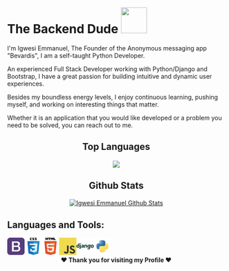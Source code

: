<h1>
The Backend Dude
<img height="60" width="60" src="https://c.tenor.com/5ScafrzcSVkAAAAM/panda-hi.gif" />
</h1>

<p>I'm Igwesi Emmanuel, The Founder of the Anonymous messaging app &quot;Bevardis&quot;, I am a self-taught Python Developer.</p>
<p>An experienced Full Stack Developer working with Python/Django and Bootstrap, I have a great passion for building intuitive and dynamic user experiences.</p>
<p> Besides my boundless energy levels, I enjoy continuous learning, pushing myself, and working on interesting things that matter.</p>
<p>Whether it is an application that you would like developed or a problem you need to be solved, you can reach out to me.</p>

<div align="center">
<h2>Top Languages</h2>
<a href="https://github.com/igwe9">
<img align="center" src="https://github-readme-stats.vercel.app/api/top-langs/?username=igwe9&theme=tokyonight&layout=compact">
</a>
</div>

<div align="center">
 <h2>Github Stats</h2>
 <a href="https://github.com/igwe9">
 <img align="center" alt="Igwesi Emmanuel Github Stats" src="https://github-readme-stats.vercel.app/api?username=igwe9&show_icons=true&theme=tokyonight">
 </a>
</div>


<h2>Languages and Tools: </h2>
<img  align="left" alt="Bootstrap" width="40px" src="https://raw.githubusercontent.com/github/explore/80688e429a7d4ef2fca1e82350fe8e3517d3494d/topics/bootstrap/bootstrap.png"/>
<img  align="left" alt="CSS" width="40px" src="https://raw.githubusercontent.com/github/explore/80688e429a7d4ef2fca1e82350fe8e3517d3494d/topics/css/css.png"/>
<img align="left" alt="HTML" width="40px" src="https://raw.githubusercontent.com/github/explore/80688e429a7d4ef2fca1e82350fe8e3517d3494d/topics/html/html.png"/>
<img align="left" alt="Javascript" width="40px" src="https://raw.githubusercontent.com/github/explore/80688e429a7d4ef2fca1e82350fe8e3517d3494d/topics/javascript/javascript.png"/>
<img lign="left" alt="Python" width="40px" src="https://raw.githubusercontent.com/github/explore/80688e429a7d4ef2fca1e82350fe8e3517d3494d/topics/python/python.png"/>
<img  align="left" alt="Django" width="40px" src="https://raw.githubusercontent.com/github/explore/80688e429a7d4ef2fca1e82350fe8e3517d3494d/topics/django/django.png"/>
</div>


<div align="center">
<b>❤️ Thank you for visiting my Profile ❤️</b>
</div>
